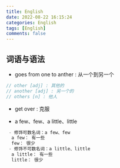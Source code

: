 ```yaml
---
title: English
date: 2022-08-22 16:15:24
categories: English
tags: [English]
comments: false
---
```



## 词语与语法
- goes from one to anther : 从一个到另一个
```js
// other [adj] : 其他的
// another [adj] : 另一个的
// others [n] : 他人
```

- get over : 克服

- a few、few、a little、little
```js
 - 修饰可数名词：a few、few
  a few： 有一些
  few： 很少
 - 修饰不可数名词：a little、little
  a little： 有一些
  little： 很少
```